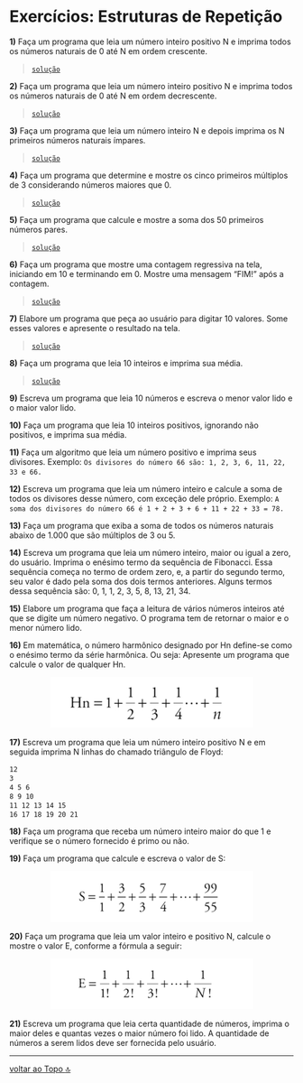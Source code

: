 # Exercícios: Estruturas de Repetição


**1)** Faça um programa que leia um número inteiro positivo N e imprima todos os números naturais de 0 até N em ordem crescente.
> [`solução`](ex001.c)

**2)** Faça um programa que leia um número inteiro positivo N e imprima todos os números naturais de 0 até N em ordem decrescente.
> [`solução`](ex002.c)

**3)** Faça um programa que leia um número inteiro N e depois imprima os N primeiros números naturais ímpares.
> [`solução`](ex003.c)

**4)** Faça um programa que determine e mostre os cinco primeiros múltiplos de 3 considerando números maiores que 0.
> [`solução`](ex004.c)

**5)** Faça um programa que calcule e mostre a soma dos 50 primeiros números pares.
> [`solução`](ex005.c)

**6)** Faça um programa que mostre uma contagem regressiva na tela, iniciando em 10 e terminando em 0. Mostre uma mensagem “FIM!” após a contagem.
> [`solução`](ex006.c)

**7)** Elabore um programa que peça ao usuário para digitar 10 valores. Some esses valores e apresente o resultado na tela.
> [`solução`](ex007.c)

**8)** Faça um programa que leia 10 inteiros e imprima sua média.
> [`solução`](ex008.c)

**9)** Escreva um programa que leia 10 números e escreva o menor valor lido e o maior valor lido.
<!-- > [`solução`](ex00.c) -->

**10)** Faça um programa que leia 10 inteiros positivos, ignorando não positivos, e imprima sua média.
<!-- > [`solução`](ex00.c) -->

**11)** Faça um algoritmo que leia um número positivo e imprima seus divisores. Exemplo: `Os divisores do número 66 são: 1, 2, 3, 6, 11, 22, 33 e 66.`
<!-- > [`solução`](ex00.c) -->

**12)** Escreva um programa que leia um número inteiro e calcule a soma de todos os divisores desse número, com exceção dele próprio. Exemplo: `A soma dos divisores do número 66 é 1 + 2 + 3 + 6 + 11 + 22 + 33 = 78.`
<!-- > [`solução`](ex00.c) -->

**13)** Faça um programa que exiba a soma de todos os números naturais abaixo de 1.000 que são múltiplos de 3 ou 5.
<!-- > [`solução`](ex00.c) -->

**14)** Escreva um programa que leia um número inteiro, maior ou igual a zero, do usuário. Imprima o enésimo termo da sequência de Fibonacci. Essa sequência começa no termo de ordem zero, e, a partir do segundo termo, seu valor é dado pela soma dos dois termos anteriores. Alguns termos dessa sequência são: 0, 1, 1, 2, 3, 5, 8, 13, 21, 34.
<!-- > [`solução`](ex00.c) -->

**15)** Elabore um programa que faça a leitura de vários números inteiros até que se digite um número negativo. O programa tem de retornar o maior e o menor número lido.
<!-- > [`solução`](ex00.c) -->

**16)** Em matemática, o número harmônico designado por Hn define-se como o enésimo termo da série harmônica. Ou seja: Apresente um programa que calcule o valor de qualquer Hn.
<div align="center">

![alt text](images/img16.png)

</div>
<!-- > [`solução`](ex00.c) -->

**17)** Escreva um programa que leia um número inteiro positivo N e em seguida imprima N linhas do chamado triângulo de Floyd:
```
12
3
4 5 6
8 9 10
11 12 13 14 15
16 17 18 19 20 21
```
<!-- > [`solução`](ex00.c) -->

**18)** Faça um programa que receba um número inteiro maior do que 1 e verifique se o número fornecido é primo ou não.
<!-- > [`solução`](ex00.c) -->

**19)** Faça um programa que calcule e escreva o valor de S:
<!-- > [`solução`](ex00.c) -->
<div align="center">

  ![alt text](images/img19.png)

</div>

**20)** Faça um programa que leia um valor inteiro e positivo N, calcule o mostre o valor E, conforme a fórmula a seguir:
<!-- > [`solução`](ex00.c) -->
<div align="center">

  ![alt text](images/img20.png)

</div>

**21)** Escreva um programa que leia certa quantidade de números, imprima o maior deles e quantas vezes o maior número foi lido. A quantidade de números a serem lidos deve ser fornecida pelo usuário.

---
[voltar ao Topo :top:](#exercícios-estruturas-de-repetição)